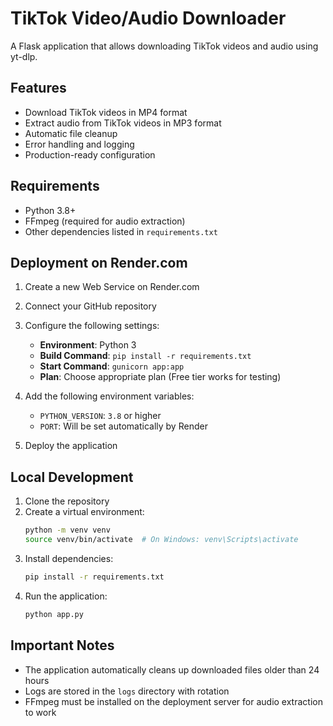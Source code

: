 # TikTok Video/Audio Downloader

A Flask application that allows downloading TikTok videos and audio using yt-dlp.

## Features

- Download TikTok videos in MP4 format
- Extract audio from TikTok videos in MP3 format
- Automatic file cleanup
- Error handling and logging
- Production-ready configuration

## Requirements

- Python 3.8+
- FFmpeg (required for audio extraction)
- Other dependencies listed in `requirements.txt`

## Deployment on Render.com

1. Create a new Web Service on Render.com
2. Connect your GitHub repository
3. Configure the following settings:
   - **Environment**: Python 3
   - **Build Command**: `pip install -r requirements.txt`
   - **Start Command**: `gunicorn app:app`
   - **Plan**: Choose appropriate plan (Free tier works for testing)

4. Add the following environment variables:
   - `PYTHON_VERSION`: `3.8` or higher
   - `PORT`: Will be set automatically by Render

5. Deploy the application

## Local Development

1. Clone the repository
2. Create a virtual environment:
   ```bash
   python -m venv venv
   source venv/bin/activate  # On Windows: venv\Scripts\activate
   ```
3. Install dependencies:
   ```bash
   pip install -r requirements.txt
   ```
4. Run the application:
   ```bash
   python app.py
   ```

## Important Notes

- The application automatically cleans up downloaded files older than 24 hours
- Logs are stored in the `logs` directory with rotation
- FFmpeg must be installed on the deployment server for audio extraction to work
